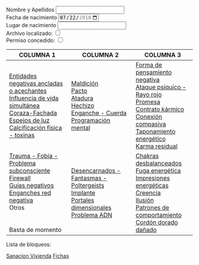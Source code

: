 <form>
<div>
<label for="name">Nombre y Apellidos</label>
<input type="text" id="name" name="name"/><br>
</div>
<div>
<label for="birthdate">Fecha de nacimiento</label>
<input type="date" id="bithdate" name="bithdate" value="2018-07-22"
       min="2018-01-01" max="2018-12-31">
</div>
<div>
       <label for="place">Lugar de nacimiento</label>
       <input type="text" id="place" name="place"/><br>
</div>
<div>
  <label for="archivo">Archivo localizado:</label>
  <input type="checkbox" id="archivo" name="archivo">
</div>
<div>
  <label for="permiso">Permiso concedido:</label>
  <input type="checkbox" id="permiso" name="permiso">
</div>
</form>


| COLUMNA 1                                                                                                                                           | COLUMNA 2                                                                                 | COLUMNA 3                                                                                                                                                      |
|-----------------------------------------------------------------------------------------------------------------------------------------------------|-------------------------------------------------------------------------------------------|----------------------------------------------------------------------------------------------------------------------------------------------------------------|
| [Entidades negativas ancladas o acechantes](/peticiones/entidades.md)<br>[Influencia de vida simultánea](/peticiones/vida-simultanea.md)<br>[Coraza-Fachada](/peticiones/coraza.md)<br>[Espejos de luz](/peticiones/espejos.md)<br>[Calcificación física - toxinas](/peticiones/calcificacion.md) | [Maldición](/peticiones/maldicion.md)<br>[Pacto](/peticiones/pacto.md)<br>[Atadura](/peticiones/atadura.md)<br>[Hechizo](/peticiones/hechizo.md)<br>[Enganche - Cuerda](/peticiones/enganche.md)<br>[Programación mental](/peticiones/programacion.md)     | [Forma de pensamiento negativa](/peticiones/forma-pensamiento-negativa.md)<br>[Ataque psíquico - Rayo rojo](/peticiones/rayo-rojo.md)<br>[Promesa](/peticiones/promesa.md)<br>[Contrato kármico](/peticiones/contrato-karmico.md)<br>[Conexión compasiva](/peticiones/conexion-compasiva.md)<br>[Taponamiento energético](/peticiones/taponamiento.md)<br>[Karma residual](/peticiones/karma.md) |
| [Trauma - Fobia - Problema subconsciente](/peticiones/trauma.md)<br>[Firewall](/peticiones/firewall.md)<br>[Guías negativos](/peticiones/guias.md)<br>[Enganches red negativa](/peticiones/enganches-red.md)<br>Otros<br><br><br>Basta de momento               | [Desencarnados - Fantasmas - Poltergeists](/peticiones/desencarnados.md)<br>[Implante](/peticiones/implante.md)<br>[Portales dimensionales](/peticiones/portales.md)<br>[Problema ADN](/peticiones/adn.md) | [Chakras desbalanceados](/peticiones/chakras.md)<br>[Fuga energética](/peticiones/fuga.md)<br>[Impresiones energéticas](/peticiones/impresion.md)<br>[Creencia](/peticiones/creencia.md)<br>[Ilusión](/peticiones/ilusion.md)<br>[Patrones de comportamiento](/peticiones/patrones.md)<br>[Cordón dorado dañado](/peticiones/cordon-dorado.md)                                      |                                   |


Lista de bloqueos:




[Sanacion Vivienda](/peticiones/vivienda.md)
[Fichas](/fichas/readme.md)
